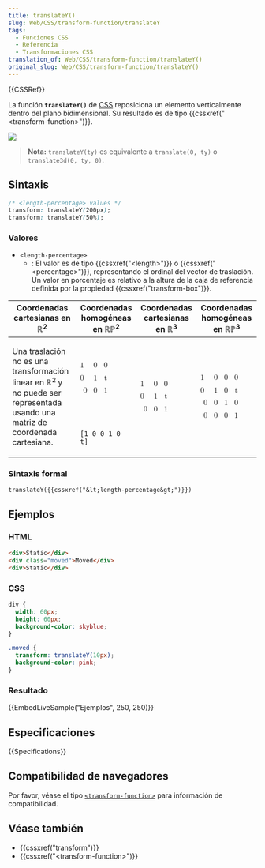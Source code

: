 ```yaml
---
title: translateY()
slug: Web/CSS/transform-function/translateY
tags:
  - Funciones CSS
  - Referencia
  - Transformaciones CSS
translation_of: Web/CSS/transform-function/translateY()
original_slug: Web/CSS/transform-function/translateY()
---
```


{{CSSRef}}

La función **`translateY()`** de [CSS](/es/docs/Web/CSS) reposiciona un elemento verticalmente dentro del plano bidimensional. Su resultado es de tipo {{cssxref("&lt;transform-function&gt;")}}.

![](https://mdn.mozillademos.org/files/12125/translateY.png)

> **Nota:** `translateY(ty)` es equivalente a `translate(0, ty)` o `translate3d(0, ty, 0)`.

## Sintaxis

```css
/* <length-percentage> values */
transform: translateY(200px);
transform: translateY(50%);
```

### Valores

- `<length-percentage>`
  - : El valor es de tipo {{cssxref("&lt;length&gt;")}} o {{cssxref("&lt;percentage&gt;")}}, representando el ordinal del vector de traslación. Un valor en porcentaje es relativo a la altura de la caja de referencia definida por la propiedad {{cssxref("transform-box")}}.

<table class="standard-table">
  <thead>
    <tr>
      <th scope="col">Coordenadas cartesianas en ℝ<sup>2</sup></th>
      <th scope="col">Coordenadas homogéneas en ℝℙ<sup>2</sup></th>
      <th scope="col">Coordenadas cartesianas en ℝ<sup>3</sup></th>
      <th scope="col">Coordenadas homogéneas en ℝℙ<sup>3</sup></th>
    </tr>
  </thead>
  <tbody>
    <tr>
      <td colspan="1" rowspan="2">
        <p>
          Una traslación no es una transformación linear en ℝ<sup>2 </sup>y no
          puede ser representada usando una matriz de coordenada cartesiana.
        </p>
      </td>
      <td>
        <math
          ><mfenced
            ><mtable
              ><mtr>1<mtd>0</mtd><mtd>0</mtd></mtr
              ><mtr>0<mtd>1</mtd><mtd>t</mtd></mtr
              ><mtr><mtd>0</mtd><mtd>0</mtd><mtd>1</mtd></mtr></mtable
            ></mfenced
          ></math
        >
      </td>
      <td colspan="1" rowspan="2">
        <math
          ><math
            ><mfenced
              ><mtable
                ><mtr>1<mtd>0</mtd><mtd>0</mtd></mtr
                ><mtr>0<mtd>1</mtd><mtd>t</mtd></mtr
                ><mtr><mtd>0</mtd><mtd>0</mtd><mtd>1</mtd></mtr></mtable
              ></mfenced
            ></math
          ></math
        >
      </td>
      <td colspan="1" rowspan="2">
        <math
          ><mfenced
            ><mtable
              ><mtr>1<mtd>0</mtd><mtd>0</mtd><mtd>0</mtd></mtr
              ><mtr>0<mtd>1</mtd><mtd>0</mtd><mtd>t</mtd></mtr
              ><mtr><mtd>0</mtd><mtd>0</mtd><mtd>1</mtd><mtd>0</mtd></mtr
              ><mtr
                ><mtd>0</mtd><mtd>0</mtd><mtd>0</mtd><mtd>1</mtd></mtr
              ></mtable
            ></mfenced
          ></math
        >
      </td>
    </tr>
    <tr>
      <td><code>[1 0 0 1 0 t]</code></td>
    </tr>
  </tbody>
</table>

### Sintaxis formal

```
translateY({{cssxref("&lt;length-percentage&gt;")}})
```

## Ejemplos

### HTML

```html
<div>Static</div>
<div class="moved">Moved</div>
<div>Static</div>
```

### CSS

```css
div {
  width: 60px;
  height: 60px;
  background-color: skyblue;
}

.moved {
  transform: translateY(10px);
  background-color: pink;
}
```

### Resultado

{{EmbedLiveSample("Ejemplos", 250, 250)}}

## Especificaciones

{{Specifications}}

## Compatibilidad de navegadores

Por favor, véase el tipo [`<transform-function>`](/en-US/docs/Web/CSS/transform-function#Browser_compatibility) para información de compatibilidad.

## Véase también

- {{cssxref("transform")}}
- {{cssxref("&lt;transform-function&gt;")}}
